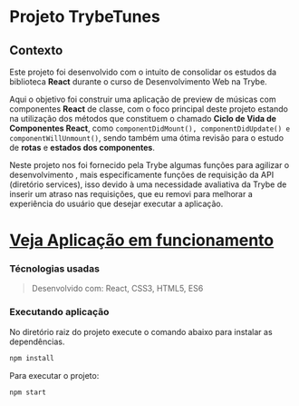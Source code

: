 # Projeto TrybeTunes

## Contexto
Este projeto foi desenvolvido com o intuito de consolidar os estudos da biblioteca __React__ durante o curso de Desenvolvimento Web na Trybe.

Aqui o objetivo foi construir uma aplicação de preview de músicas com componentes __React__ de classe, com o foco principal deste projeto estando na utilização dos métodos que constituem o chamado __Ciclo de Vida de Componentes React__, como ```componentDidMount(), componentDidUpdate() e componentWillUnmount()```, sendo também uma ótima revisão para o estudo de __rotas__ e __estados dos componentes__.

Neste projeto nos foi fornecido pela Trybe algumas funções para agilizar o desenvolvimento , mais especificamente funções de requisição da API (diretório services), isso devido à uma necessidade avaliativa da Trybe de inserir um atraso nas requisições, que eu removi para melhorar a experiência do usuário que desejar executar a aplicação.


# [Veja Aplicação em funcionamento](https://jadsoncerqueira.github.io/trybetunes/)


### Técnologias usadas

> Desenvolvido com: React, CSS3, HTML5, ES6

### Executando aplicação
No diretório raiz do projeto execute o comando abaixo para instalar as dependências.
```bash
npm install
``` 
Para executar o projeto:
``` bash
npm start
```
